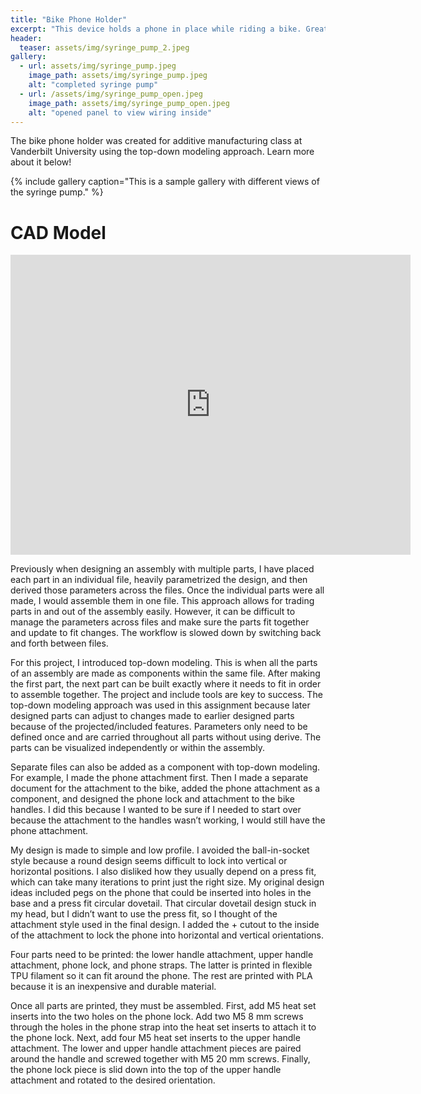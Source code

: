 ```yaml
---
title: "Bike Phone Holder"
excerpt: "This device holds a phone in place while riding a bike. Great to use for directions!"
header: 
  teaser: assets/img/syringe_pump_2.jpeg
gallery:
  - url: assets/img/syringe_pump.jpeg
    image_path: assets/img/syringe_pump.jpeg
    alt: "completed syringe pump"
  - url: /assets/img/syringe_pump_open.jpeg
    image_path: assets/img/syringe_pump_open.jpeg
    alt: "opened panel to view wiring inside"
---
```


The bike phone holder was created for additive manufacturing class at Vanderbilt University using the top-down modeling approach. Learn more about it below! 

{% include gallery caption="This is a sample gallery with different views of the syringe pump." %}

# CAD Model 

<iframe src="https://vanderbilt643.autodesk360.com/shares/public/SH512d4QTec90decfa6e5f2e570389fd93e0?mode=embed" width="640" height="480" allowfullscreen="true" webkitallowfullscreen="true" mozallowfullscreen="true"  frameborder="0"></iframe>

Previously when designing an assembly with multiple parts, I have placed each part in an individual file, heavily parametrized the design, and then derived those parameters across the files. Once the individual parts were all made, I would assemble them in one file. This approach allows for trading parts in and out of the assembly easily. However, it can be difficult to manage the parameters across files and make sure the parts fit together and update to fit changes. The workflow is slowed down by switching back and forth between files. 

For this project, I introduced top-down modeling. This is when all the parts of an assembly are made as components within the same file. After making the first part, the next part can be built exactly where it needs to fit in order to assemble together. The project and include tools are key to success. The top-down modeling approach was used in this assignment because later designed parts can adjust to changes made to earlier designed parts because of the projected/included features. Parameters only need to be defined once and are carried throughout all parts without using derive. The parts can be visualized independently or within the assembly. 

Separate files can also be added as a component with top-down modeling. For example, I made the phone attachment first. Then I made a separate document for the attachment to the bike, added the phone attachment as a component, and designed the phone lock and attachment to the bike handles. I did this because I wanted to be sure if I needed to start over because the attachment to the handles wasn’t working, I would still have the phone attachment. 

My design is made to simple and low profile. I avoided the ball-in-socket style because a round design seems difficult to lock into vertical or horizontal positions. I also disliked how they usually depend on a press fit, which can take many iterations to print just the right size. My original design ideas included pegs on the phone that could be inserted into holes in the base and a press fit circular dovetail. That circular dovetail design stuck in my head, but I didn’t want to use the press fit, so I thought of the attachment style used in the final design. I added the + cutout to the inside of the attachment to lock the phone into horizontal and vertical orientations. 

Four parts need to be printed: the lower handle attachment, upper handle attachment, phone lock, and phone straps. The latter is printed in flexible TPU filament so it can fit around the phone. The rest are printed with PLA because it is an inexpensive and durable material. 

Once all parts are printed, they must be assembled. First, add M5 heat set inserts into the two holes on the phone lock. Add two M5 8 mm screws through the holes in the phone strap into the heat set inserts to attach it to the phone lock. Next, add four M5 heat set inserts to the upper handle attachment. The lower and upper handle attachment pieces are paired around the handle and screwed together with M5 20 mm screws. Finally, the phone lock piece is slid down into the top of the upper handle attachment and rotated to the desired orientation. 
